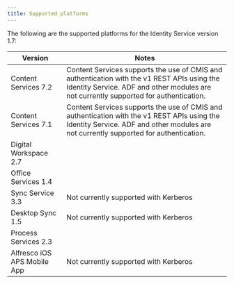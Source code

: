 ```yaml
---
title: Supported platforms
---
```


The following are the supported platforms for the Identity Service version 1.7:

| Version | Notes |
| ------- | ----- |
| Content Services 7.2 | Content Services supports the use of CMIS and authentication with the v1 REST APIs using the Identity Service. ADF and other modules are not currently supported for authentication. |
| Content Services 7.1 | Content Services supports the use of CMIS and authentication with the v1 REST APIs using the Identity Service. ADF and other modules are not currently supported for authentication. |
| Digital Workspace 2.7 | |
| Office Services 1.4 | |
| Sync Service 3.3 | Not currently supported with Kerberos |
| Desktop Sync 1.5 | Not currently supported with Kerberos |
| Process Services 2.3 | |
| Alfresco iOS APS Mobile App | Not currently supported with Kerberos |
